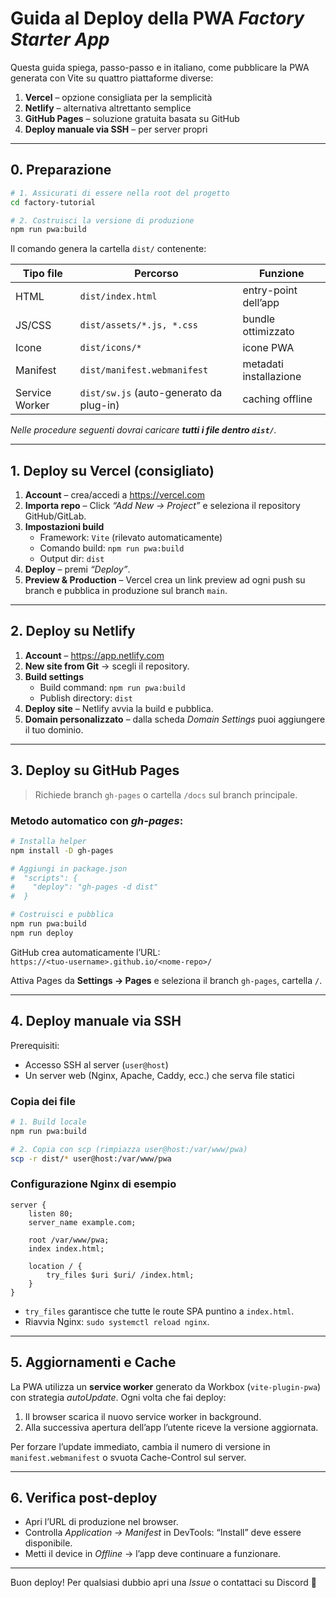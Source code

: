 # Guida al Deploy della PWA _Factory Starter App_

Questa guida spiega, passo-passo e in italiano, come pubblicare la PWA generata con Vite su quattro piattaforme diverse:

1. **Vercel** – opzione consigliata per la semplicità  
2. **Netlify** – alternativa altrettanto semplice  
3. **GitHub Pages** – soluzione gratuita basata su GitHub  
4. **Deploy manuale via SSH** – per server propri

---

## 0. Preparazione

```bash
# 1. Assicurati di essere nella root del progetto
cd factory-tutorial

# 2. Costruisci la versione di produzione
npm run pwa:build
```

Il comando genera la cartella `dist/` contenente:

| Tipo file | Percorso | Funzione |
|-----------|----------|----------|
| HTML      | `dist/index.html` | entry-point dell’app |
| JS/CSS    | `dist/assets/*.js, *.css` | bundle ottimizzato |
| Icone     | `dist/icons/*` | icone PWA |
| Manifest  | `dist/manifest.webmanifest` | metadati installazione |
| Service Worker | `dist/sw.js` (auto-generato da plug-in) | caching offline |

_Nelle procedure seguenti dovrai caricare **tutti i file dentro `dist/`**._

---

## 1. Deploy su Vercel (consigliato)

1. **Account** – crea/accedi a https://vercel.com  
2. **Importa repo** – Click _“Add New → Project”_ e seleziona il repository GitHub/GitLab.  
3. **Impostazioni build**  
   - Framework: `Vite` (rilevato automaticamente)  
   - Comando build: `npm run pwa:build`  
   - Output dir: `dist`  
4. **Deploy** – premi _“Deploy”_.  
5. **Preview & Production** – Vercel crea un link preview ad ogni push su branch e pubblica in produzione sul branch `main`.  

---

## 2. Deploy su Netlify

1. **Account** – https://app.netlify.com  
2. **New site from Git** → scegli il repository.  
3. **Build settings**  
   - Build command: `npm run pwa:build`  
   - Publish directory: `dist`  
4. **Deploy site** – Netlify avvia la build e pubblica.  
5. **Domain personalizzato** – dalla scheda _Domain Settings_ puoi aggiungere il tuo dominio.  

---

## 3. Deploy su GitHub Pages

> Richiede branch `gh-pages` o cartella `/docs` sul branch principale.

### Metodo automatico con _gh-pages_:

```bash
# Installa helper
npm install -D gh-pages

# Aggiungi in package.json
#  "scripts": {
#    "deploy": "gh-pages -d dist"
#  }

# Costruisci e pubblica
npm run pwa:build
npm run deploy
```

GitHub crea automaticamente l’URL:  
`https://<tuo-username>.github.io/<nome-repo>/`

Attiva Pages da **Settings → Pages** e seleziona il branch `gh-pages`, cartella `/`.

---

## 4. Deploy manuale via SSH

Prerequisiti:

- Accesso SSH al server (`user@host`)  
- Un server web (Nginx, Apache, Caddy, ecc.) che serva file statici  

### Copia dei file

```bash
# 1. Build locale
npm run pwa:build

# 2. Copia con scp (rimpiazza user@host:/var/www/pwa)
scp -r dist/* user@host:/var/www/pwa
```

### Configurazione Nginx di esempio

```
server {
    listen 80;
    server_name example.com;

    root /var/www/pwa;
    index index.html;

    location / {
        try_files $uri $uri/ /index.html;
    }
}
```

- `try_files` garantisce che tutte le route SPA puntino a `index.html`.  
- Riavvia Nginx: `sudo systemctl reload nginx`.

---

## 5. Aggiornamenti e Cache

La PWA utilizza un **service worker** generato da Workbox (`vite-plugin-pwa`) con strategia _autoUpdate_. Ogni volta che fai deploy:

1. Il browser scarica il nuovo service worker in background.  
2. Alla successiva apertura dell’app l’utente riceve la versione aggiornata.  

Per forzare l’update immediato, cambia il numero di versione in `manifest.webmanifest` o svuota Cache-Control sul server.

---

## 6. Verifica post-deploy

- Apri l’URL di produzione nel browser.  
- Controlla _Application → Manifest_ in DevTools: “Install” deve essere disponibile.  
- Metti il device in _Offline_ → l’app deve continuare a funzionare.

---

Buon deploy! Per qualsiasi dubbio apri una _Issue_ o contattaci su Discord 🚀
